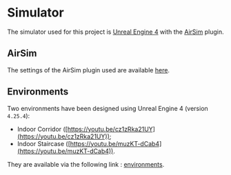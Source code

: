 # Simulator

The simulator used for this project is [Unreal Engine 4](https://www.unrealengine.com/) with the [AirSim](https://microsoft.github.io/AirSim/) plugin.

## AirSim

The settings of the AirSim plugin used are available [here](airsim/settings.json).

## Environments

Two environments have been designed using Unreal Engine 4 (version `4.25.4`):

* Indoor Corridor ([https://youtu.be/cz1zRka21UY](https://youtu.be/cz1zRka21UY));
* Indoor Staircase ([https://youtu.be/muzKT-dCab4](https://youtu.be/muzKT-dCab4)).

They are available via the following link : [environments](https://drive.google.com/drive/folders/1KjGiiKj4r2x8qjo9f50H5DLwcfLhFKT3?usp=sharing).
